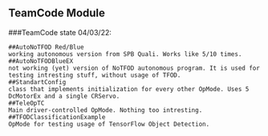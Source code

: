 ## TeamCode Module
###TeamCode state 04/03/22:

    ##AutoNoTFOD Red/Blue
    working autonomous version from SPB Quali. Works like 5/10 times.
    ##AutoNoTFODBlueEX
    not working (yet) version of NoTFOD autonomous program. It is used for testing intresting stuff, without usage of TFOD.
    ##StandartConfig
    class that implements initialization for every other OpMode. Uses 5 DcMotorEx and a single CRServo.
    ##TeleOpTC
    Main driver-controlled OpMode. Nothing too intresting.
    ##TFODClassificationExample
    OpMode for testing usage of TensorFlow Object Detection.